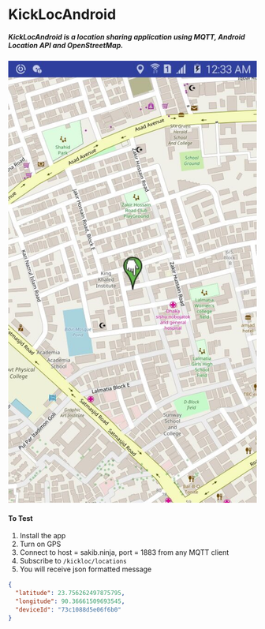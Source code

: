 # KickLocAndroid
##### KickLocAndroid is a location sharing application using MQTT, Android Location API and OpenStreetMap.

![Screenshot](https://raw.githubusercontent.com/s4kibs4mi/KickLocAndroid/master/app/src/main/res/extra/ScreenShot1.JPG)

#### To Test
1. Install the app
2. Turn on GPS
3. Connect to host = sakib.ninja, port = 1883 from any MQTT client
4. Subscribe to `/kickloc/locations`
5. You will receive json formatted message
```json
{
  "latitude": 23.756262497875795,
  "longitude": 90.36661509693545,
  "deviceId": "73c1088d5e06f6b0"
}
```

